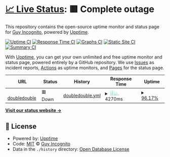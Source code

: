 # [📈 Live Status](https://status.doubledouble.top): <!--live status--> **🟥 Complete outage**

This repository contains the open-source uptime monitor and status page for [Guy Incognito](https://status.doubledouble.top), powered by [Upptime](https://github.com/upptime/upptime).

[![Uptime CI](https://github.com/bunt4021/dubstatus/workflows/Uptime%20CI/badge.svg)](https://github.com/bunt4021/dubstatus/actions?query=workflow%3A%22Uptime+CI%22)
[![Response Time CI](https://github.com/bunt4021/dubstatus/workflows/Response%20Time%20CI/badge.svg)](https://github.com/bunt4021/dubstatus/actions?query=workflow%3A%22Response+Time+CI%22)
[![Graphs CI](https://github.com/bunt4021/dubstatus/workflows/Graphs%20CI/badge.svg)](https://github.com/bunt4021/dubstatus/actions?query=workflow%3A%22Graphs+CI%22)
[![Static Site CI](https://github.com/bunt4021/dubstatus/workflows/Static%20Site%20CI/badge.svg)](https://github.com/bunt4021/dubstatus/actions?query=workflow%3A%22Static+Site+CI%22)
[![Summary CI](https://github.com/bunt4021/dubstatus/workflows/Summary%20CI/badge.svg)](https://github.com/bunt4021/dubstatus/actions?query=workflow%3A%22Summary+CI%22)

With [Upptime](https://upptime.js.org), you can get your own unlimited and free uptime monitor and status page, powered entirely by a GitHub repository. We use [Issues](https://github.com/bunt4021/dubstatus/issues) as incident reports, [Actions](https://github.com/bunt4021/dubstatus/actions) as uptime monitors, and [Pages](https://status.doubledouble.top) for the status page.

<!--start: status pages-->
<!-- This summary is generated by Upptime (https://github.com/upptime/upptime) -->
<!-- Do not edit this manually, your changes will be overwritten -->
<!-- prettier-ignore -->
| URL | Status | History | Response Time | Uptime |
| --- | ------ | ------- | ------------- | ------ |
| <img alt="" src="https://icons.duckduckgo.com/ip3/doubledouble.top.ico" height="13"> [doubledouble](https://doubledouble.top/) | 🟥 Down | [doubledouble.yml](https://github.com/bunt4021/dubstatus/commits/HEAD/history/doubledouble.yml) | <details><summary><img alt="Response time graph" src="./graphs/doubledouble/response-time-week.png" height="20"> 4270ms</summary><br><a href="https://status.doubledouble.top/history/doubledouble"><img alt="Response time 2489" src="https://img.shields.io/endpoint?url=https%3A%2F%2Fraw.githubusercontent.com%2Fbunt4021%2Fdubstatus%2FHEAD%2Fapi%2Fdoubledouble%2Fresponse-time.json"></a><br><a href="https://status.doubledouble.top/history/doubledouble"><img alt="24-hour response time 1314" src="https://img.shields.io/endpoint?url=https%3A%2F%2Fraw.githubusercontent.com%2Fbunt4021%2Fdubstatus%2FHEAD%2Fapi%2Fdoubledouble%2Fresponse-time-day.json"></a><br><a href="https://status.doubledouble.top/history/doubledouble"><img alt="7-day response time 4270" src="https://img.shields.io/endpoint?url=https%3A%2F%2Fraw.githubusercontent.com%2Fbunt4021%2Fdubstatus%2FHEAD%2Fapi%2Fdoubledouble%2Fresponse-time-week.json"></a><br><a href="https://status.doubledouble.top/history/doubledouble"><img alt="30-day response time 3249" src="https://img.shields.io/endpoint?url=https%3A%2F%2Fraw.githubusercontent.com%2Fbunt4021%2Fdubstatus%2FHEAD%2Fapi%2Fdoubledouble%2Fresponse-time-month.json"></a><br><a href="https://status.doubledouble.top/history/doubledouble"><img alt="1-year response time 2489" src="https://img.shields.io/endpoint?url=https%3A%2F%2Fraw.githubusercontent.com%2Fbunt4021%2Fdubstatus%2FHEAD%2Fapi%2Fdoubledouble%2Fresponse-time-year.json"></a></details> | <details><summary><a href="https://status.doubledouble.top/history/doubledouble">96.17%</a></summary><a href="https://status.doubledouble.top/history/doubledouble"><img alt="All-time uptime 98.94%" src="https://img.shields.io/endpoint?url=https%3A%2F%2Fraw.githubusercontent.com%2Fbunt4021%2Fdubstatus%2FHEAD%2Fapi%2Fdoubledouble%2Fuptime.json"></a><br><a href="https://status.doubledouble.top/history/doubledouble"><img alt="24-hour uptime 100.00%" src="https://img.shields.io/endpoint?url=https%3A%2F%2Fraw.githubusercontent.com%2Fbunt4021%2Fdubstatus%2FHEAD%2Fapi%2Fdoubledouble%2Fuptime-day.json"></a><br><a href="https://status.doubledouble.top/history/doubledouble"><img alt="7-day uptime 96.17%" src="https://img.shields.io/endpoint?url=https%3A%2F%2Fraw.githubusercontent.com%2Fbunt4021%2Fdubstatus%2FHEAD%2Fapi%2Fdoubledouble%2Fuptime-week.json"></a><br><a href="https://status.doubledouble.top/history/doubledouble"><img alt="30-day uptime 95.00%" src="https://img.shields.io/endpoint?url=https%3A%2F%2Fraw.githubusercontent.com%2Fbunt4021%2Fdubstatus%2FHEAD%2Fapi%2Fdoubledouble%2Fuptime-month.json"></a><br><a href="https://status.doubledouble.top/history/doubledouble"><img alt="1-year uptime 98.94%" src="https://img.shields.io/endpoint?url=https%3A%2F%2Fraw.githubusercontent.com%2Fbunt4021%2Fdubstatus%2FHEAD%2Fapi%2Fdoubledouble%2Fuptime-year.json"></a></details>

<!--end: status pages-->

[**Visit our status website →**](https://status.doubledouble.top)

## 📄 License

- Powered by: [Upptime](https://github.com/upptime/upptime)
- Code: [MIT](./LICENSE) © [Guy Incognito](https://status.doubledouble.top)
- Data in the `./history` directory: [Open Database License](https://opendatacommons.org/licenses/odbl/1-0/)
